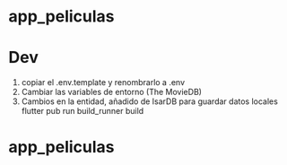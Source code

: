 # app_peliculas

# Dev

1. copiar el .env.template y renombrarlo a .env
2. Cambiar las variables de entorno (The MovieDB)
3. Cambios en la entidad, añadido de IsarDB para guardar datos locales
   flutter pub run build_runner build
# app_peliculas
